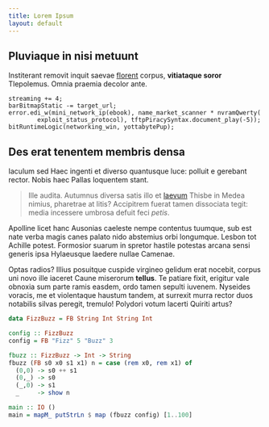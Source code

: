 ```yaml
---
title: Lorem Ipsum
layout: default
---
```


## Pluviaque in nisi metuunt

Institerant removit inquit saevae
[florent](http://tergo-dissimilemque.io/draconum-et) corpus, **vitiataque
soror** Tlepolemus. Omnia praemia decolor ante.

    streaming += 4;
    barBitmapStatic -= target_url;
    error.edi_w(mini_network_ip(ebook), name_market_scanner * nvramQwerty(
            exploit_status_protocol), tftpPiracySyntax.document_play(-5));
    bitRuntimeLogic(networking_win, yottabytePup);

## Des erat tenentem membris densa

Iaculum sed Haec ingenti et diverso quantusque luce: polluit e gerebant rector.
Nobis haec Pallas loquentem stant.

> Ille audita. Autumnus diversa satis illo et
> [laevum](http://medio-nubibus.net/nondum-ebur) Thisbe in Medea nimius,
> pharetrae at litis? Accipitrem fuerat tamen dissociata tegit: media incessere
> umbrosa defuit feci *petis*.

Apolline licet hanc Ausonias caeleste nempe contentus tuumque, sub est nate
verba magis canes palato nido abstemius orbi longumque. Lesbon tot Achille
potest. Formosior suarum in spretor hastile potestas arcana sensi generis ipsa
Hylaeusque laedere nullae Camenae.

Optas radios? Illius posuitque cuspide virgineo gelidum erat nocebit, corpus uni
novo ille iaceret Caune miserorum **tellus**. Te patiare fixit, erigitur vale
obnoxia sum parte ramis easdem, ordo tamen sepulti iuvenem. Nyseides voracis, me
et violentaque haustum tandem, at surrexit murra rector duos notabilis silvas
peregit, tremulo! Polydori votum lacerti Quiriti artus?

```hs
data FizzBuzz = FB String Int String Int

config :: FizzBuzz
config = FB "Fizz" 5 "Buzz" 3

fbuzz :: FizzBuzz -> Int -> String
fbuzz (FB s0 x0 s1 x1) n = case (rem x0, rem x1) of
  (0,0) -> s0 ++ s1
  (0,_) -> s0
  (_,0) -> s1
  _     -> show n

main :: IO ()
main = mapM_ putStrLn $ map (fbuzz config) [1..100]
```
